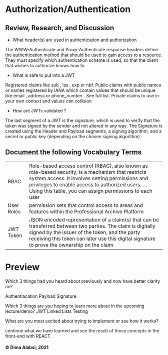  # Authorization/Authentication
 
 
 
 ## Review, Research, and Discussion
 * What header(s) are used in authentication and authorization
 
The WWW-Authenticate and Proxy-Authenticate response headers define the authentication method that should be used to gain access to a resource. They must specify which authentication scheme is used, so that the client that wishes to authorize knows how to 

* What is safe to put into a JWT


Registered claims like sub , iss , exp or nbf.
Public claims with public names or names registered by IANA which contain values that should be unique like email , address or phone_number . See full list.
Private claims to use in your own context and values can collision

* How are JWTs validated ?

The last segment of a JWT is the signature, which is used to 
verify that the token was signed by the sender and not altered in any way. The Signature is created using the Header and Payload segments, a signing algorithm, and a secret or public key (depending on the chosen signing algorithm)

 
 
 
 
 ## Document the following Vocabulary Terms


|||
|----|------|
|RBAC|Role-based access control (RBAC), also known as role-based security, is a mechanism that restricts system access. It involves setting permissions and privileges to enable access to authorized users. ... Using this table, you can assign permissions to each user|
|User Roles| permission sets that control access to areas and features within the Professional Archive Platform|
|JWT Token|JSON encoded representation of a claim(s) that can be transferred between two parties. The claim is digitally signed by the issuer of the token, and the party receiving this token can later use this digital signature to prove the ownership on the claim|
 

# Preview

Which 3 things had you heard about previously and now have better clarity on?

Authentiacation
   Payload
 Signature  

Which 3 things are you hoping to learn more about in the upcoming lecture/demo?
JWT
Linked Lists
Testing

What are you most excited about trying to implement or see how it works? 

continue what we have learned and see the result of those concepts in the front-end with REACT.
 
 #### &copy; Dima Alabsi; 2021
